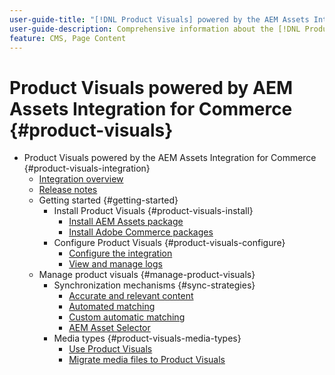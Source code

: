 ```yaml
---
user-guide-title: "[!DNL Product Visuals] powered by the AEM Assets Integration for Commerce Guide"
user-guide-description: Comprehensive information about the [!DNL Product Visuals] powered by the AEM Assets Integration for Adobe Commerce and Magento Open Source administrators and eCommerce marketers.
feature: CMS, Page Content
---
```


# Product Visuals powered by AEM Assets Integration for Commerce {#product-visuals}

- Product Visuals powered by the AEM Assets Integration for Commerce {#product-visuals-integration}
  - [Integration overview](overview.md)
  - [Release notes](release-notes.md)
  - Getting started {#getting-started}
    - Install Product Visuals {#product-visuals-install}
      - [Install AEM Assets package](configure-aem.md)
      - [Install Adobe Commerce packages](configure-commerce.md)
    - Configure Product Visuals {#product-visuals-configure}
      - [Configure the integration](setup-synchronization.md)
      - [View and manage logs](log-files.md)
  - Manage product visuals {#manage-product-visuals}
    - Synchronization mechanisms {#sync-strategies}
      - [Accurate and relevant content](acc-content.md)
      - [Automated matching](ootb-match.md)
      - [Custom automatic matching](custom-match.md)
      - [AEM Asset Selector](asset-selector-integration.md)
    - Media types {#product-visuals-media-types}
      - [Use Product Visuals](manage-aem-assets.md)
      - [Migrate media files to Product Visuals](migrate-data.md)
